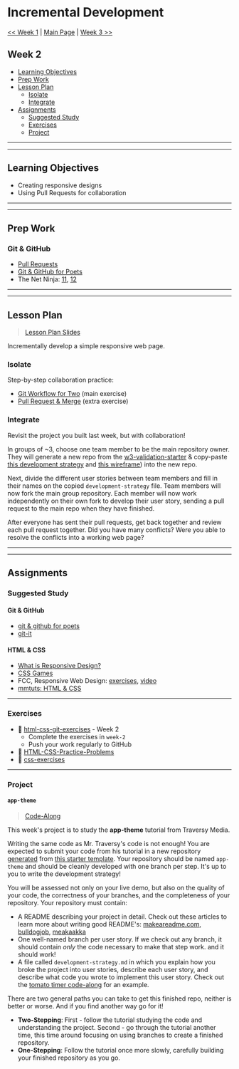 # Incremental Development

[<< Week 1](../week-1/README.md) | [Main Page](../README.md) | [Week 3 >>](../week-3/README.md)

## Week 2

- [Learning Objectives](#learning-objectives)
- [Prep Work](#prep-work)
- [Lesson Plan](#lesson-plan)
  - [Isolate](#isolate)
  - [Integrate](#integrate)
- [Assignments](#assignments)
  - [Suggested Study](#suggested-study)
  - [Exercises](#exercises)
  - [Project](#project)

---
---

## Learning Objectives

- Creating responsive designs
- Using Pull Requests for collaboration

---
---

## Prep Work

### Git & GitHub

- [Pull Requests](https://www.youtube.com/watch?v=2M16faxEQsg)
- [Git & GitHub for Poets](https://www.youtube.com/watch?v=_NrSWLQsDL4&list=PLRqwX-V7Uu6ZF9C0YMKuns9sLDzK6zoiV&t=0s)
- The Net Ninja: [11](https://www.youtube.com/watch?v=MnUd31TvBoU&list=PL4cUxeGkcC9goXbgTDQ0n_4TBzOO0ocPR&index=11), [12](https://www.youtube.com/watch?v=MnUd31TvBoU&list=PL4cUxeGkcC9goXbgTDQ0n_4TBzOO0ocPR&index=12)

---
---

## Lesson Plan

> [Lesson Plan Slides](https://hackyourfuture.be/incremental-development/week-2)

Incrementally develop a simple responsive web page.

### Isolate

Step-by-step collaboration practice:

- [Git Workflow for Two](https://github.com/foundersandcoders/git-workflow-workshop-for-two) (main exercise)
- [Pull Request & Merge](https://github.com/HackYourFutureBelgium/git-github-practice/blob/master/pull-request-and-merge.md) (extra exercise)

### Integrate

Revisit the project you built last week, but with collaboration!

In groups of ~3, choose one team member to be the main repository owner.  They will generate a new repo from the [w3-validation-starter](https://github.com/hackyourfuturebelgium/w3-validation-starter) & copy-paste [this development strategy](./development-strategy.md) and [this wireframe](./wireframe.gif)) into the new repo.

Next, divide the different user stories between team members and fill in their names on the copied `development-strategy` file.  Team members will now fork the main group repository.  Each member will now work independently on their own fork to develop their user story, sending a pull request to the main repo when they have finished.

After everyone has sent their pull requests, get back together and review each pull request together.  Did you have many conflicts? Were you able to resolve the conflicts into a working web page?

---
---

## Assignments

### Suggested Study

#### Git & GitHub

- [git & github for poets](https://www.youtube.com/watch?v=BCQHnlnPusY&list=PLRqwX-V7Uu6ZF9C0YMKuns9sLDzK6zoiV)
- [git-it](https://github.com/jlord/git-it-electron/)

#### HTML & CSS

- [What is Responsive Design?](https://www.youtube.com/watch?v=5KGah8bW8GE)
- [CSS Games](https://study.hackyourfuture.be/html-css/css#games-to-learn-css)
- FCC, Responsive Web Design: [exercises](https://www.freecodecamp.org/learn/responsive-web-design), [video](https://www.youtube.com/watch?v=srvUrASNj0s)
- [mmtuts: HTML & CSS](https://www.youtube.com/watch?v=TKYsuU86-DQ&list=PL0eyrZgxdwhwNC5ppZo_dYGVjerQY3xYU)

---

### Exercises

- :egg: [html-css-git-exercises](https://github.com/CodeYourFuture/html-css-git-exercises) - Week 2
  - Complete the exercises in `week-2`
  - Push your work regularly to GitHub
- :hatching_chick: [HTML-CSS-Practice-Problems](https://github.com/DevMountain/HTML-CSS-Practice-Problems)
- :hatching_chick: [css-exercises](https://github.com/dangodev/css-exercises)

---

### Project

#### `app-theme`

> [Code-Along](http://hackyourfuture.be/homework-submission/#projects)

This week's project is to study the __app-theme__ tutorial from Traversy Media.

Writing the same code as Mr. Traversy's code is not enough!  You are expected to submit your code from his tutorial in a new repository [generated](https://github.blog/2019-06-06-generate-new-repositories-with-repository-templates/) from [this starter template](https://github.com/HackYourFutureBelgium/w3-validation-template).  Your repository should be named `app-theme` and should be cleanly developed with one branch per step.  It's up to you to write the development strategy!

You will be assessed not only on your live demo, but also on the quality of your code, the correctness of your branches, and the completeness of your repository. Your repository must contain:

- A README describing your project in detail.  Check out these articles to learn more about writing good README's: [makeareadme.com](https://www.makeareadme.com/), [bulldogjob](https://bulldogjob.com/news/449-how-to-write-a-good-readme-for-your-github-project), [meakaakka](https://medium.com/@meakaakka/a-beginners-guide-to-writing-a-kickass-readme-7ac01da88ab3)
- One well-named branch per user story. If we check out any branch, it should contain _only_ the code necessary to make that step work. and it should work!
- A file called `development-strategy.md` in which you explain how you broke the project into user stories, describe each user story, and describe what code you wrote to implement this user story.  Check out the [tomato timer code-along](https://github.com/HackYourFutureBelgium/tomato-timer-code-along/blob/master/development-strategy.md) for an example.

There are two general paths you can take to get this finished repo, neither is better or worse.  And if you find another way go for it!

- __Two-Stepping__: First - follow the tutorial studying the code and understanding the project.  Second - go through the tutorial another time, this time around focusing on using branches to create a finished repository.
- __One-Stepping__: Follow the tutorial once more slowly, carefully building your finished repository as you go.

